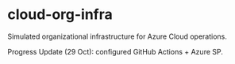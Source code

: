 # cloud-org-infra
Simulated organizational infrastructure for Azure Cloud operations.


Progress Update (29 Oct): configured GitHub Actions + Azure SP.

